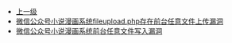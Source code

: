 * [上一级](docs/wy876_poc/)
* [微信公众号小说漫画系统fileupload.php存在前台任意文件上传漏洞](docs/wy876_poc/%E6%BC%AB%E7%94%BB%E7%B3%BB%E7%BB%9F/%E5%BE%AE%E4%BF%A1%E5%85%AC%E4%BC%97%E5%8F%B7%E5%B0%8F%E8%AF%B4%E6%BC%AB%E7%94%BB%E7%B3%BB%E7%BB%9Ffileupload.php%E5%AD%98%E5%9C%A8%E5%89%8D%E5%8F%B0%E4%BB%BB%E6%84%8F%E6%96%87%E4%BB%B6%E4%B8%8A%E4%BC%A0%E6%BC%8F%E6%B4%9E.md)
* [微信公众号小说漫画系统前台任意文件写入漏洞](docs/wy876_poc/%E6%BC%AB%E7%94%BB%E7%B3%BB%E7%BB%9F/%E5%BE%AE%E4%BF%A1%E5%85%AC%E4%BC%97%E5%8F%B7%E5%B0%8F%E8%AF%B4%E6%BC%AB%E7%94%BB%E7%B3%BB%E7%BB%9F%E5%89%8D%E5%8F%B0%E4%BB%BB%E6%84%8F%E6%96%87%E4%BB%B6%E5%86%99%E5%85%A5%E6%BC%8F%E6%B4%9E.md)
